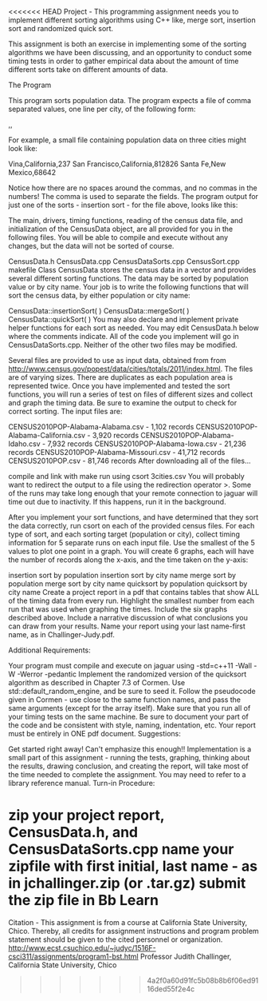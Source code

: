 <<<<<<< HEAD
Project - This programming assignment needs you to implement different sorting algorithms using C++ like, merge sort, insertion sort and randomized quick sort.

This assignment is both an exercise in implementing some of the sorting algorithms we have been discussing, and an opportunity to conduct some timing tests in order to gather empirical data about the amount of time different sorts take on different amounts of data.

The Program

This program sorts population data. The program expects a file of comma separated values, one line per city, of the following form:

<city>,<state>,<population>

For example, a small file containing population data on three cities might look like:

Vina,California,237
San Francisco,California,812826
Santa Fe,New Mexico,68642

Notice how there are no spaces around the commas, and no commas in the numbers! The comma is used to separate the fields. The program output for just one of the sorts - insertion sort - for the file above, looks like this: 



The main, drivers, timing functions, reading of the census data file, and initialization of the CensusData object, are all provided for you in the following files. You will be able to compile and execute without any changes, but the data will not be sorted of course.

CensusData.h
CensusData.cpp
CensusDataSorts.cpp
CensusSort.cpp
makefile
Class CensusData stores the census data in a vector and provides several different sorting functions. The data may be sorted by population value or by city name. Your job is to write the following functions that will sort the census data, by either population or city name:

CensusData::insertionSort( )
CensusData::mergeSort( )
CensusData::quickSort( )
You may also declare and implement private helper functions for each sort as needed. You may edit CensusData.h below where the comments indicate. All of the code you implement will go in CensusDataSorts.cpp. Neither of the other two files may be modified.

Several files are provided to use as input data, obtained from from http://www.census.gov/popest/data/cities/totals/2011/index.html. The files are of varying sizes. There are duplicates as each population area is represented twice. Once you have implemented and tested the sort functions, you will run a series of test on files of different sizes and collect and graph the timing data. Be sure to examine the output to check for correct sorting. The input files are:

CENSUS2010POP-Alabama-Alabama.csv - 1,102 records
CENSUS2010POP-Alabama-California.csv - 3,920 records
CENSUS2010POP-Alabama-Idaho.csv - 7,932 records
CENSUS2010POP-Alabama-Iowa.csv - 21,236 records
CENSUS2010POP-Alabama-Missouri.csv - 41,712 records
CENSUS2010POP.csv - 81,746 records
After downloading all of the files...

compile and link with make
run using csort 3cities.csv
You will probably want to redirect the output to a file using the redirection operator >. Some of the runs may take long enough that your remote connection to jaguar will time out due to inactivity. If this happens, run it in the background.

After you implement your sort functions, and have determined that they sort the data correctly, run csort on each of the provided census files. For each type of sort, and each sorting target (population or city), collect timing information for 5 separate runs on each input file. Use the smallest of the 5 values to plot one point in a graph. You will create 6 graphs, each will have the number of records along the x-axis, and the time taken on the y-axis:

insertion sort by population
insertion sort by city name
merge sort by population
merge sort by city name
quicksort by population
quicksort by city name
Create a project report in a pdf that contains tables that show ALL of the timing data from every run. Highlight the smallest number from each run that was used when graphing the times. Include the six graphs described above. Include a narrative discussion of what conclusions you can draw from your results. Name your report using your last name-first name, as in Challinger-Judy.pdf.

Additional Requirements:

Your program must compile and execute on jaguar using -std=c++11 -Wall -W -Werror -pedantic
Implement the randomized version of the quicksort algorithm as described in Chapter 7.3 of Cormen. Use std::default_random_engine, and be sure to seed it.
Follow the pseudocode given in Cormen - use close to the same function names, and pass the same arguments (except for the array itself).
Make sure that you run all of your timing tests on the same machine.
Be sure to document your part of the code and be consistent with style, naming, indentation, etc.
Your report must be entirely in ONE pdf document.
Suggestions:

Get started right away! Can't emphasize this enough!!
Implementation is a small part of this assignment - running the tests, graphing, thinking about the results, drawing conclusion, and creating the report, will take most of the time needed to complete the assignment.
You may need to refer to a library reference manual.
Turn-in Procedure:

zip your project report, CensusData.h, and CensusDataSorts.cpp
name your zipfile with first initial, last name - as in jchallinger.zip (or .tar.gz)
submit the zip file in Bb Learn
=======
Citation - This assignment is from a course at California State University, Chico. Thereby, all credits for assignment instructions and program problem statement should be given to the cited personnel or organization. http://www.ecst.csuchico.edu/~judyc/1516F-csci311/assignments/program1-bst.html Professor Judith Challinger, California State University, Chico
>>>>>>> 4a2f0a60d91fc5b08b8b6f06ed9116ded55f2e4c
